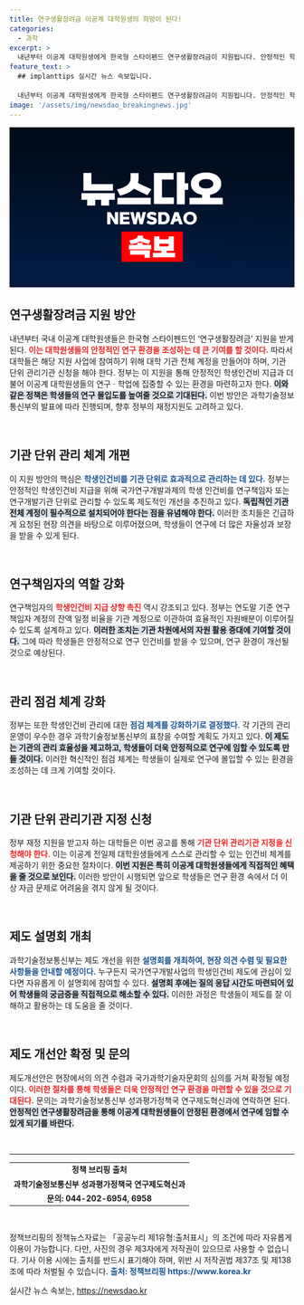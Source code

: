 ```yaml
---
title: 연구생활장려금 이공계 대학원생의 희망이 된다!
categories:
  - 과학
excerpt: >
  내년부터 이공계 대학원생에게 한국형 스타이펜드 연구생활장려금이 지원됩니다. 안정적인 학생인건비 확보와 연구 환경 조성을 위한 제도개선이 이뤄지며, 참여 대학은 기관 관리체계를 신청해야 합니다. 클릭하여 더 알아보세요!
feature_text: >
  ## implanttips 실시간 뉴스 속보입니다.

  내년부터 이공계 대학원생에게 한국형 스타이펜드 연구생활장려금이 지원됩니다. 안정적인 학생인건비 확보와 연구 환경 조성을 위한 제도개선이 이뤄지며, 참여 대학은 기관 관리체계를 신청해야 합니다. 클릭하여 더 알아보세요!
image: '/assets/img/newsdao_breakingnews.jpg'
---
```


<p><img src="/assets/img/newsdao_breakingnews.jpg" alt="implanttips 속보" /></p>

<h2 data-ke-size="size26">연구생활장려금 지원 방안</h2>

<p data-ke-size="size16">내년부터 국내 이공계 대학원생들은 한국형 스타이펜드인 ‘연구생활장려금’ 지원을 받게 된다. <b><span style="color: #ee2323;">이는 대학원생들의 안정적인 연구 환경을 조성하는 데 큰 기여를 할 것이다.</span></b> 따라서 대학들은 해당 지원 사업에 참여하기 위해 대학 기관 전체 계정을 만들어야 하며, 기관 단위 관리기관 신청을 해야 한다. 정부는 이 지원을 통해 안정적인 학생인건비 지급과 더불어 이공계 대학원생들의 연구 · 학업에 집중할 수 있는 환경을 마련하고자 한다. <b><span style="background-color: #21538527;">이와 같은 정책은 학생들의 연구 몰입도를 높여줄 것으로 기대된다.</span></b> 이번 방안은 과학기술정보통신부의 발표에 따라 진행되며, 향후 정부의 재정지원도 고려하고 있다.</p>

<p data-ke-size="size16">&nbsp;</p>

<h2 data-ke-size="size26">기관 단위 관리 체계 개편</h2>

<p data-ke-size="size16">이 지원 방안의 핵심은 <b><span style="color: #1a5490;">학생인건비를 기관 단위로 효과적으로 관리하는 데 있다.</span></b> 정부는 안정적인 학생인건비 지급을 위해 국가연구개발과제의 학생 인건비를 연구책임자 또는 연구개발기관 단위로 관리할 수 있도록 제도적인 개선을 추진하고 있다. <b><span style="background-color: #21538527;">독립적인 기관 전체 계정이 필수적으로 설치되어야 한다는 점을 유념해야 한다.</span></b> 이러한 조치들은 긴급하게 요청된 현장 의견을 바탕으로 이루어졌으며, 학생들이 연구에 더 많은 자율성과 보장을 받을 수 있게 된다.</p>

<p data-ke-size="size16">&nbsp;</p>

<h2 data-ke-size="size26">연구책임자의 역할 강화</h2>

<p data-ke-size="size16">연구책임자의 <b><span style="color: #ee2323;">학생인건비 지급 상향 촉진</span></b> 역시 강조되고 있다. 정부는 연도말 기준 연구책임자 계정의 잔액 일정 비율을 기관 계정으로 이관하여 효율적인 자원배분이 이루어질 수 있도록 설계하고 있다. <b><span style="background-color: #21538527;">이러한 조치는 기관 차원에서의 자원 활용 증대에 기여할 것이다.</span></b> 그에 따라 학생들은 안정적으로 연구 인건비를 받을 수 있으며, 연구 환경이 개선될 것으로 예상된다.</p>

<p data-ke-size="size16">&nbsp;</p>

<h2 data-ke-size="size26">관리 점검 체계 강화</h2>

<p data-ke-size="size16">정부는 또한 학생인건비 관리에 대한 <b><span style="color: #1a5490;">점검 체계를 강화하기로 결정했다.</span></b> 각 기관의 관리 운영이 우수한 경우 과학기술정보통신부의 표창을 수여할 계획도 가지고 있다. <b><span style="background-color: #21538527;">이 제도는 기관의 관리 효율성을 제고하고, 학생들이 더욱 안정적으로 연구에 임할 수 있도록 만들 것이다.</span></b> 이러한 혁신적인 점검 체계는 학생들이 실제로 연구에 몰입할 수 있는 환경을 조성하는 데 크게 기여할 것이다.</p>

<p data-ke-size="size16">&nbsp;</p>

<h2 data-ke-size="size26">기관 단위 관리기관 지정 신청</h2>

<p data-ke-size="size16">정부 재정 지원을 받고자 하는 대학들은 이번 공고를 통해 <b><span style="color: #ee2323;">기관 단위 관리기관 지정을 신청해야 한다.</span></b> 이는 이공계 전일제 대학원생들에게 스스로 관리할 수 있는 인건비 체계를 제공하기 위한 중요한 절차이다. <b><span style="background-color: #21538527;">이번 지원은 특히 이공계 대학원생들에게 직접적인 혜택을 줄 것으로 보인다.</span></b> 이러한 방안이 시행되면 앞으로 학생들은 연구 환경 속에서 더 이상 자금 문제로 어려움을 겪지 않게 될 것이다.</p>

<p data-ke-size="size16">&nbsp;</p>

<h2 data-ke-size="size26">제도 설명회 개최</h2>

<p data-ke-size="size16">과학기술정보통신부는 제도 개선을 위한 <b><span style="color: #1a5490;">설명회를 개최하여, 현장 의견 수렴 및 필요한 사항들을 안내할 예정이다.</span></b> 누구든지 국가연구개발사업의 학생인건비 제도에 관심이 있다면 자유롭게 이 설명회에 참여할 수 있다. <b><span style="background-color: #21538527;">설명회 후에는 질의 응답 시간도 마련되어 있어 학생들의 궁금증을 직접적으로 해소할 수 있다.</span></b> 이러한 과정은 학생들이 제도를 잘 이해하고 활용하는 데 도움을 줄 것이다.</p>

<p data-ke-size="size16">&nbsp;</p>

<h2 data-ke-size="size26">제도 개선안 확정 및 문의</h2>

<p data-ke-size="size16">제도개선안은 현장에서의 의견 수렴과 국가과학기술자문회의 심의를 거쳐 확정될 예정이다. <b><span style="color: #ee2323;">이러한 절차를 통해 학생들은 더욱 안정적인 연구 환경을 마련할 수 있을 것으로 기대된다.</span></b> 문의는 과학기술정보통신부 성과평가정책국 연구제도혁신과에 연락하면 된다. <b><span style="background-color: #21538527;">안정적인 연구생활장려금을 통해 이공계 대학원생들이 안정된 환경에서 연구에 임할 수 있게 되기를 바란다.</span></b></p>

<p data-ke-size="size16">&nbsp;</p>

<hr/>

<table style="width: 100%;">
    <tr>
        <td style="text-align: center; height: 17px;"><b>정책 브리핑 출처</b></td>
    </tr>
    <tr>
        <td style="text-align: center; height: 17px;"><b>과학기술정보통신부 성과평가정책국 연구제도혁신과</b></td>
    </tr>
    <tr>
        <td style="text-align: center; height: 17px;"><b>문의: 044-202-6954, 6958</b></td>
    </tr>
</table>

<p data-ke-size="size16">&nbsp;</p>

<p data-ke-size="size16">정책브리핑의 정책뉴스자료는 「공공누리 제1유형:출처표시」의 조건에 따라 자유롭게 이용이 가능합니다. 다만, 사진의 경우 제3자에게 저작권이 있으므로 사용할 수 없습니다. 기사 이용 시에는 출처를 반드시 표기해야 하며, 위반 시 저작권법 제37조 및 제138조에 따라 처벌될 수 있습니다. <b><span style="color: #1a5490;">출처: 정책브리핑 https://www.korea.kr</span></b></p>
실시간 뉴스 속보는, <a href="https://newsdao.kr" rel="dofollow">https://newsdao.kr</a>


